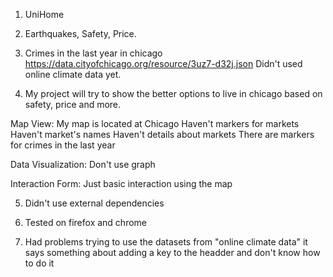 1. UniHome

2. Earthquakes, Safety, Price.

3. Crimes in the last year in chicago https://data.cityofchicago.org/resource/3uz7-d32j.json 
Didn't used online climate data yet.

4. My project will try to show the better options to live in chicago based on safety, price and more.

Map View:
My map is located at Chicago
Haven't markers for markets
Haven't market's names
Haven't details about markets
There are markers for crimes in the last year

Data Visualization:
Don't use graph

Interaction Form:
Just basic interaction using the map

5. Didn't use external dependencies

6. Tested on firefox and chrome

7. Had problems trying to use the datasets from "online climate data" it says something about adding a key to the headder and don't know how to do it